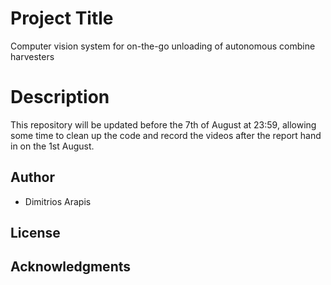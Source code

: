 # Project Title

Computer vision system for on-the-go unloading of autonomous combine harvesters

# Description

This repository will be updated before the 7th of August at 23:59, allowing some time to clean up the code and record the videos after the report hand in on the 1st August. 

## Author

* Dimitrios Arapis

## License

## Acknowledgments
